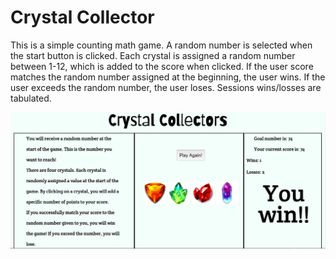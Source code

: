 # Crystal Collector

This is a simple counting math game. A random number is selected when the start button is clicked. Each crystal is assigned a random number between 1-12, which is added to the score when clicked. If the user score matches the random number assigned at the beginning, the user wins. If the user exceeds the random number, the user loses. Sessions wins/losses are tabulated. 

![app screenshot](/assets/images/screenshot.png)

